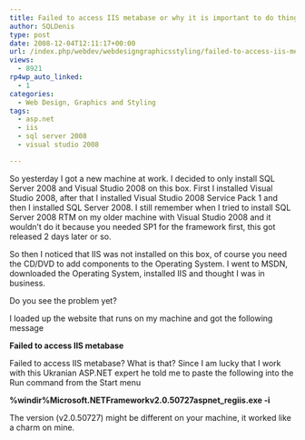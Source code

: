 ```yaml
---
title: Failed to access IIS metabase or why it is important to do things in the correct order
author: SQLDenis
type: post
date: 2008-12-04T12:11:17+00:00
url: /index.php/webdev/webdesigngraphicsstyling/failed-to-access-iis-metabase-or-why-it/
views:
  - 8921
rp4wp_auto_linked:
  - 1
categories:
  - Web Design, Graphics and Styling
tags:
  - asp.net
  - iis
  - sql server 2008
  - visual studio 2008

---
```

So yesterday I got a new machine at work. I decided to only install SQL Server 2008 and Visual Studio 2008 on this box. First I installed Visual Studio 2008, after that I installed Visual Studio 2008 Service Pack 1 and then I installed SQL Server 2008. I still remember when I tried to install SQL Server 2008 RTM on my older machine with Visual Studio 2008 and it wouldn&#8217;t do it because you needed SP1 for the framework first, this got released 2 days later or so.

So then I noticed that IIS was not installed on this box, of course you need the CD/DVD to add components to the Operating System. I went to MSDN, downloaded the Operating System, installed IIS and thought I was in business.

Do you see the problem yet?

I loaded up the website that runs on my machine and got the following message

**Failed to access IIS metabase**

Failed to access IIS metabase? What is that? Since I am lucky that I work with this Ukranian ASP.NET expert he told me to paste the following into the Run command from the Start menu

**%windir%Microsoft.NETFrameworkv2.0.50727aspnet_regiis.exe -i**

The version (v2.0.50727) might be different on your machine, it worked like a charm on mine.